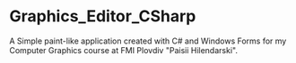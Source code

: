 # Graphics_Editor_CSharp
A Simple paint-like application created with C# and Windows Forms for my Computer Graphics course at FMI Plovdiv "Paisii Hilendarski".

